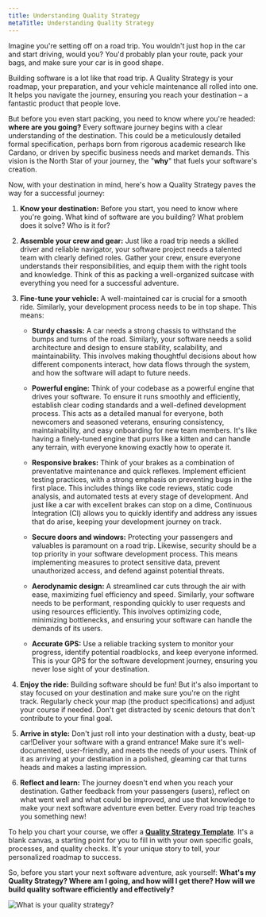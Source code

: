 ```yaml
---
title: Understanding Quality Strategy
metaTitle: Understanding Quality Strategy
---
```


Imagine you're setting off on a road trip. You wouldn't just hop in the car and start driving, would you? You'd probably 
plan your route, pack your bags, and make sure your car is in good shape.

Building software is a lot like that road trip. A Quality Strategy is your roadmap, your preparation, and your vehicle 
maintenance all rolled into one. It helps you navigate the journey, ensuring you reach your destination – a fantastic product that people love.

But before you even start packing, you need to know where you're headed: **where are you going?** Every software journey 
begins with a clear understanding of the destination. This could be a meticulously detailed formal specification, perhaps 
born from rigorous academic research like Cardano, or driven by specific business needs and market demands. This vision 
is the North Star of your journey, the "**why**" that fuels your software's creation.

Now, with your destination in mind, here's how a Quality Strategy paves the way for a successful journey:

1.  **Know your destination:** Before you start, you need to know where you're going. What kind of software are you building? What problem does it solve? Who is it for?

2.  **Assemble your crew and gear:** Just like a road trip needs a skilled driver and reliable navigator, your software project needs a talented team with clearly defined roles. Gather your crew, ensure everyone understands their responsibilities, and equip them with the right tools and knowledge. Think of this as packing a well-organized suitcase with everything you need for a successful adventure.

3.  **Fine-tune your vehicle:** A well-maintained car is crucial for a smooth ride. Similarly, your development process needs to be in top shape. This means:

	*   **Sturdy chassis:** A car needs a strong chassis to withstand the bumps and turns of the road. Similarly, your software needs a solid architecture and design to ensure stability, scalability, and maintainability. This involves making thoughtful decisions about how different components interact, how data flows through the system, and how the software will adapt to future needs.

	*   **Powerful engine:** Think of your codebase as a powerful engine that drives your software. To ensure it runs smoothly and efficiently, establish clear coding standards and a well-defined development process. This acts as a detailed manual for everyone, both newcomers and seasoned veterans, ensuring consistency, maintainability, and easy onboarding for new team members. It's like having a finely-tuned engine that purrs like a kitten and can handle any terrain, with everyone knowing exactly how to operate it.

	*   **Responsive brakes:** Think of your brakes as a combination of preventative maintenance and quick reflexes. Implement efficient testing practices, with a strong emphasis on preventing bugs in the first place. This includes things like code reviews, static code analysis, and automated tests at every stage of development. And just like a car with excellent brakes can stop on a dime, Continuous Integration (CI) allows you to quickly identify and address any issues that do arise, keeping your development journey on track.

	*   **Secure doors and windows:** Protecting your passengers and valuables is paramount on a road trip. Likewise, security should be a top priority in your software development process. This means implementing measures to protect sensitive data, prevent unauthorized access, and defend against potential threats.

	*   **Aerodynamic design:** A streamlined car cuts through the air with ease, maximizing fuel efficiency and speed. Similarly, your software needs to be performant, responding quickly to user requests and using resources efficiently. This involves optimizing code, minimizing bottlenecks, and ensuring your software can handle the demands of its users.

	*   **Accurate GPS:** Use a reliable tracking system to monitor your progress, identify potential roadblocks, and keep everyone informed. This is your GPS for the software development journey, ensuring you never lose sight of your destination.

4.  **Enjoy the ride:** Building software should be fun! But it's also important to stay focused on your destination and make sure you're on the right track. Regularly check your map (the product specifications) and adjust your course if needed. Don't get distracted by scenic detours that don't contribute to your final goal.

5.  **Arrive in style:** Don't just roll into your destination with a dusty, beat-up car!Deliver your software with a grand entrance! Make sure it's well-documented, user-friendly, and meets the needs of your users. Think of it as arriving at your destination in a polished, gleaming car that turns heads and makes a lasting impression.

6.  **Reflect and learn:** The journey doesn't end when you reach your destination. Gather feedback from your passengers (users), reflect on what went well and what could be improved, and use that knowledge to make your next software adventure even better. Every road trip teaches you something new!


To help you chart your course, we offer a **[Quality Strategy Template](https://input-output-hk.github.io/quality-engineering/docs/quality-strategy/resources/quality-strategy-template/)**. 
It's a blank canvas, a starting point for you to fill in with your own specific goals, processes, and quality checks. It's your unique story to tell, your personalized roadmap to success.

So, before you start your next software adventure, ask yourself: **What's my Quality Strategy? Where am I going, and how will I get there? How will we build quality software efficiently and effectively?**

![What is your quality strategy?](/img/quality-strategy/what-is-your-quality-strategy.png)
